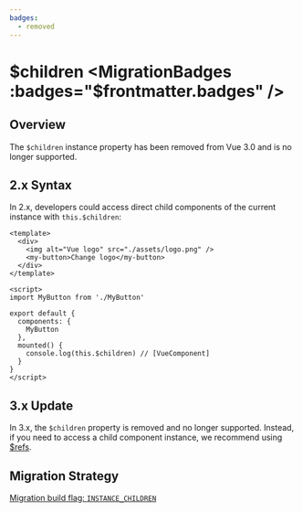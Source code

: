 ```yaml
---
badges:
  - removed
---
```


# $children <MigrationBadges :badges="$frontmatter.badges" />

## Overview

The `$children` instance property has been removed from Vue 3.0 and is no longer supported.

## 2.x Syntax

In 2.x, developers could access direct child components of the current instance with `this.$children`:

```vue
<template>
  <div>
    <img alt="Vue logo" src="./assets/logo.png" />
    <my-button>Change logo</my-button>
  </div>
</template>

<script>
import MyButton from './MyButton'

export default {
  components: {
    MyButton
  },
  mounted() {
    console.log(this.$children) // [VueComponent]
  }
}
</script>
```

## 3.x Update

In 3.x, the `$children` property is removed and no longer supported. Instead, if you need to access a child component instance, we recommend using [\$refs](/guide/component-template-refs.html#template-refs).

## Migration Strategy

[Migration build flag: `INSTANCE_CHILDREN`](migration-build.html#compat-configuration)

